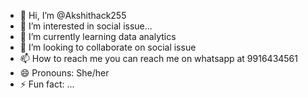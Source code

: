 - 👋 Hi, I’m @Akshithack255
- 👀 I’m interested in social issue...
- 🌱 I’m currently learning data analytics
- 💞️ I’m looking to collaborate on social issue
- 📫 How to reach me you can reach me on whatsapp at 9916434561
- 😄 Pronouns: She/her
- ⚡ Fun fact: ...

<!---
Akshithack255/Akshithack255 is a ✨ special ✨ repository because its `README.md` (this file) appears on your GitHub profile.
You can click the Preview link to take a look at your changes.
--->
